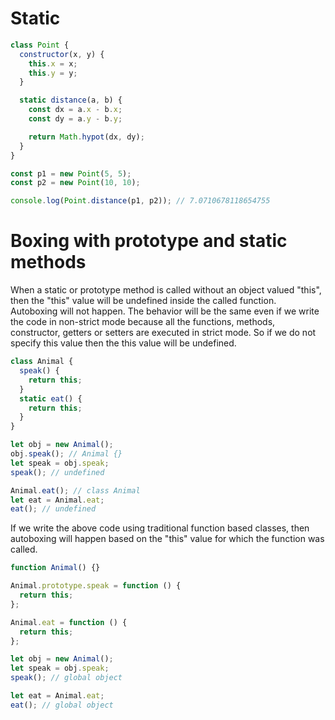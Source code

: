# Static

```js
class Point {
  constructor(x, y) {
    this.x = x;
    this.y = y;
  }

  static distance(a, b) {
    const dx = a.x - b.x;
    const dy = a.y - b.y;

    return Math.hypot(dx, dy);
  }
}

const p1 = new Point(5, 5);
const p2 = new Point(10, 10);

console.log(Point.distance(p1, p2)); // 7.0710678118654755
```

# Boxing with prototype and static methods

When a static or prototype method is called without an object valued "this", then the "this" value
will be undefined inside the called function. Autoboxing will not happen. The behavior will be the
same even if we write the code in non-strict mode because all the functions, methods, constructor,
getters or setters are executed in strict mode. So if we do not specify this value then the this
value will be undefined.

```js
class Animal {
  speak() {
    return this;
  }
  static eat() {
    return this;
  }
}

let obj = new Animal();
obj.speak(); // Animal {}
let speak = obj.speak;
speak(); // undefined

Animal.eat(); // class Animal
let eat = Animal.eat;
eat(); // undefined
```

If we write the above code using traditional function based classes, then autoboxing will happen
based on the "this" value for which the function was called.

```js
function Animal() {}

Animal.prototype.speak = function () {
  return this;
};

Animal.eat = function () {
  return this;
};

let obj = new Animal();
let speak = obj.speak;
speak(); // global object

let eat = Animal.eat;
eat(); // global object
```
